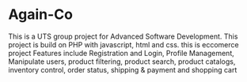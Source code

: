 # Again-Co
This is a UTS group project for Advanced Software Development. This project is build on PHP with javascript, html and css.
this is eccomerce project
Features include Registration and Login, Profile Management, Manipulate users, product filtering, product search, product catalogs, inventory control, order status, shipping & payment and shopping cart

